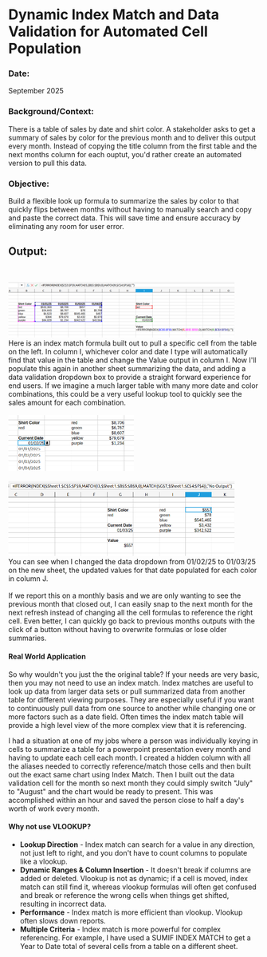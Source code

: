 <h1>Dynamic Index Match and Data Validation for Automated Cell Population</h1>

### Date:
September 2025

### Background/Context:
There is a table of sales by date and shirt color. A stakeholder asks to get a summary of sales by color for the previous month and to deliver this output every month. Instead of copying the title column from the first table and the next months column for each ouptut, you'd rather create an automated version to pull this data.

### Objective:
Build a flexible look up formula to summarize the sales by color to that quickly flips between months without having to manually search and copy and paste the correct data. This will save time and ensure accuracy by eliminating any room for user error.

<h2>Output:</h2>

<br />
<p align="left">
<img src="https://github.com/jameszil/pictures/blob/main/Excel/indexmatch1.png?raw=true" height="90%" width="90%" alt="Steps"/>
<br />
Here is an index match formula built out to pull a specific cell from the table on the left. In column I, whichever color and date I type will automatically find that value in the table and change the Value output in column I. Now I'll populate this again in another sheet summarizing the data, and adding a data validation dropdown box to provide a straight forward experience for end users. If we imagine a much larger table with many more date and color combinations, this could be a very useful lookup tool to quickly see the sales amount for each combination.
<br />
<br />
<img src="https://github.com/jameszil/pictures/blob/main/Excel/indexmatch%20dropdown.png?raw=true" height="50%" width="50%" alt="Steps"/>
<br />
<br />
<img src="https://github.com/jameszil/pictures/blob/main/Excel/indexmatch%20output.png?raw=true" height="90%" width="90%" alt="Steps"/>
<br />
You can see when I changed the data dropdown from 01/02/25 to 01/03/25 on the new sheet, the updated values for that date populated for each color in column J.
<br />
<br />
If we report this on a monthly basis and we are only wanting to see the previous month that closed out, I can easily snap to the next month for the next refresh instead of changing all the cell formulas to reference the right cell. Even better, I can quickly go back to previous months outputs with the click of a button without having to overwrite formulas or lose older summaries.
<br />

#### Real World Application

So why wouldn't you just the the original table? If your needs are very basic, then you may not need to use an index match. Index matches are useful to look up data from larger data sets or pull summarized data from another table for different viewing purposes. They are especially useful if you want to continuously pull data from one source to another while changing one or more factors such as a date field. Often times the index match table will provide a high level view of the more complex view that it is referencing.

I had a situation at one of my jobs where a person was individually keying in cells to summarize a table for a powerpoint presentation every month and having to update each cell each month. I created a hidden column with all the aliases needed to correctly reference/match those cells and then built out the exact same chart using Index Match. Then I built out the data validation cell for the month so next month they could simply switch "July" to "August" and the chart would be ready to present. This was accomplished within an hour and saved the person close to half a day's worth of work every month.

#### Why not use VLOOKUP? 
- **Lookup Direction** - Index match can search for a value in any direction, not just left to right, and you don't have to count columns to populate like a vlookup.
- **Dynamic Ranges & Column Insertion** - It doesn't break if columns are added or deleted. Vlookup is not as dynamic; if a cell is moved, index match can still find it, whereas vlookup formulas will often get confused and break or reference the wrong cells when things get shifted, resulting in incorrect data.
- **Performance** - Index match is more efficient than vlookup. Vlookup often slows down reports.
- **Multiple Criteria** - Index match is more powerful for complex referencing. For example, I have used a SUMIF INDEX MATCH to get a Year to Date total of several cells from a table on a different sheet.


